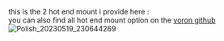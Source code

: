 this is the 2 hot end mount i provide here :  
you can also find all hot end mount option on the [voron github](https://github.com/VoronDesign/Voron-Afterburner/tree/afterburner/STLs/Printheads)
![Polish_20230519_230644269](https://github.com/polotinkering/optimal-ender3/assets/133749952/130695ad-de0c-4c50-83a8-60fa82c1c6c8)
